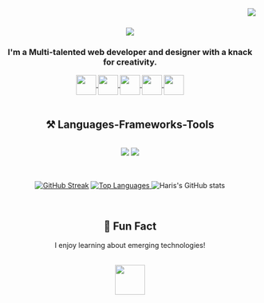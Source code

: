 <img align="right" src="https://visitor-badge.laobi.icu/badge?page_id=Az-Haris.Az-Haris" />

<h1 align="center">
    <img src="https://readme-typing-svg.herokuapp.com/?font=Righteous&size=35&center=true&vCenter=true&width=500&height=70&duration=4000&lines=Hi+There!+👋;+I'm+Haris!;" />
</h1>

<h3 align="center">I'm a Multi-talented web developer and designer with a knack for creativity.</h3>

<div align="center"> 
  <a href="mailto:mdalimuzzaman437@gmail.com" target="blank">
     <img height=40 align="center" src="https://cdn-icons-png.flaticon.com/128/5968/5968534.png" target="_blank" />
  </a>
  <a href="https://www.linkedin.com/in/alimuzzaman-haris/" target="blank">
     <img height=40 align="center" src="https://cdn-icons-png.flaticon.com/128/145/145807.png" target="_blank" />
  </a>
  <a href="https://www.instagram.com/alimuzzaman.haris/" target="blank">
     <img height=40 align="center" src="https://cdn-icons-png.flaticon.com/128/15713/15713420.png" target="_blank" />
  </a>
    <a href="https://www.facebook.com/alimuzzaman.haris/" target="blank">
     <img height=40 align="center" src="https://cdn-icons-png.flaticon.com/128/5968/5968764.png" target="_blank" />
  </a>
    <a href="https://wa.me/+8801405742311/" target="blank">
     <img height=40 align="center" src="https://cdn-icons-png.flaticon.com/128/15713/15713434.png" target="_blank" />
  </a>
</div>

 <br/>
 
<h2 align="center">⚒️ Languages-Frameworks-Tools</h2>
<br/>
<div align="center">
    <img src="https://skillicons.dev/icons?i=html,css,bootstrap,tailwind,js,react,vscode,github,figma,git" />
    <img src="https://skillicons.dev/icons?i=nodejs,python,javascript,typescript,express,firebase,mongodb,c,java,nextjs,mysql,flask" /><br>
</div>

<br />
<br />

<p align="center">
    <a href="https://git.io/streak-stats"><img src="https://github-readme-streak-stats.herokuapp.com?user=Az-Haris&date_format=j%20M%5B%20Y%5D&card_width=595" alt="GitHub Streak" /></a>
  <a href="https://github.com/Az-Haris/github-readme-stats">
    <img src="https://github-readme-stats.vercel.app/api/top-langs/?username=Az-Haris&card_width=595&layout=compact" alt="Top Languages">
  </a>
  <img src="https://github-readme-stats.vercel.app/api?username=Az-Haris&show_icons=true&count_private=true&rank_icon=github&theme=transparent&card_width=595" alt="Haris's GitHub stats">
</p>

<br />

<h2 align="center">🌈 Fun Fact</h2>
<p align="center">I enjoy learning about emerging technologies!</p>
<br />
<div align="center">
    <a href="buymeacoffee.com/ZfXvzCcYq0" target="_blank">
    <img height=60 src="https://www.codehim.com/wp-content/uploads/2022/09/bmc-button.png" />
</a>
</div>
